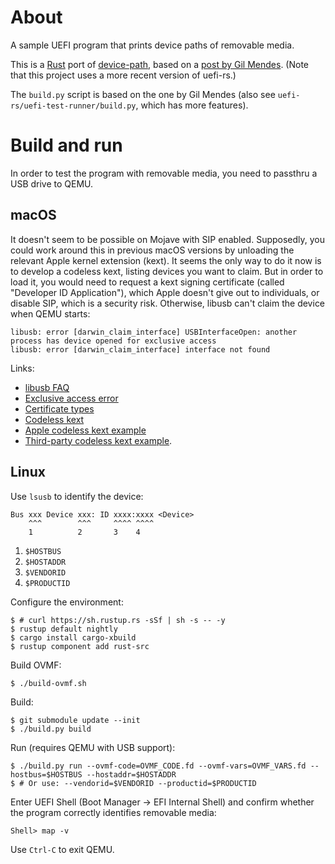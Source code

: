 # About

A sample UEFI program that prints device paths of removable media.

This is a [Rust](https://www.rust-lang.org) port of
[device-path](https://github.com/nkaretnikov/device-path), based on a [post by
Gil Mendes](https://medium.com/@gil0mendes/an-efi-app-a-bit-rusty-82c36b745f49).
(Note that this project uses a more recent version of uefi-rs.)

The `build.py` script is based on the one by Gil Mendes (also see
`uefi-rs/uefi-test-runner/build.py`, which has more features).

# Build and run

In order to test the program with removable media, you need to passthru a USB
drive to QEMU.

## macOS

It doesn't seem to be possible on Mojave with SIP enabled.  Supposedly, you
could work around this in previous macOS versions by unloading the relevant
Apple kernel extension (kext).  It seems the only way to do it now is to develop
a codeless kext, listing devices you want to claim.  But in order to load it,
you would need to request a kext signing certificate (called "Developer ID
Application"), which Apple doesn't give out to individuals, or disable SIP,
which is a security risk.  Otherwise, libusb can't claim the device when QEMU
starts:
```
libusb: error [darwin_claim_interface] USBInterfaceOpen: another process has device opened for exclusive access
libusb: error [darwin_claim_interface] interface not found
```

Links:
* [libusb FAQ](https://github.com/libusb/libusb/wiki/FAQ#How_can_I_run_libusb_applications_under_Mac_OS_X_if_there_is_already_a_kernel_extension_installed_for_the_device)
* [Exclusive access error](https://stackoverflow.com/questions/31699051/usbinterfaceopen-always-report-kioreturnexclusiveaccess-error)
* [Certificate types](https://stackoverflow.com/questions/47231738/kextutil-says-my-kernel-extension-signature-is-invalid-but-code-sign-says-it-is)
* [Codeless kext](https://developer.apple.com/library/archive/technotes/tn2315/_index.html)
* [Apple codeless kext example](https://developer.apple.com/library/archive/technotes/tn2315/tn2315_SampleUSBFTDICodelessKext.zip)
* [Third-party codeless kext example](https://github.com/ilyatikhonov/k8055-mac-codeless-kext).

## Linux

Use `lsusb` to identify the device:
```
Bus xxx Device xxx: ID xxxx:xxxx <Device>
    ^^^        ^^^     ^^^^ ^^^^
    1          2       3    4
```

1. `$HOSTBUS`
2. `$HOSTADDR`
3. `$VENDORID`
4. `$PRODUCTID`


Configure the environment:
```
$ # curl https://sh.rustup.rs -sSf | sh -s -- -y
$ rustup default nightly
$ cargo install cargo-xbuild
$ rustup component add rust-src
```

Build OVMF:
```
$ ./build-ovmf.sh
```

Build:
```
$ git submodule update --init
$ ./build.py build
```

Run (requires QEMU with USB support):
```
$ ./build.py run --ovmf-code=OVMF_CODE.fd --ovmf-vars=OVMF_VARS.fd --hostbus=$HOSTBUS --hostaddr=$HOSTADDR
$ # Or use: --vendorid=$VENDORID --productid=$PRODUCTID
```

Enter UEFI Shell (Boot Manager -> EFI Internal Shell) and confirm whether the
program correctly identifies removable media:
```
Shell> map -v
```

Use `Ctrl-C` to exit QEMU.

